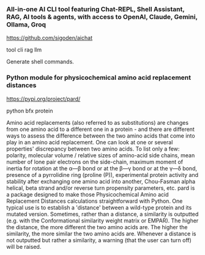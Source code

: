 ### All-in-one AI CLI tool featuring Chat-REPL, Shell Assistant, RAG, AI tools & agents, with access to OpenAI, Claude, Gemini, Ollama, Groq

https://github.com/sigoden/aichat

tool
cli
rag
llm

Generate shell commands.

### Python module for physicochemical amino acid replacement distances

https://pypi.org/project/pard/

python
bfx
protein

Amino acid replacements (also referred to as substitutions) are changes from one amino acid to a different one in a protein - and there are different ways to assess the difference between the two amino acids that come into play in an amino acid replacement. One can look at one or several properties' discrepancy between two amino acids. To list only a few: polarity, molecular volume / relative sizes of amino-acid side chains, mean number of lone pair electrons on the side-chain, maximum moment of inertia for rotation at the α―β bond or at the β―γ bond or at the γ―δ bond, presence of a pyrrolidine ring (proline (P)), experimental protein activity and stability after exchanging one amino acid into another, Chou-Fasman alpha helical, beta strand and/or reverse turn propensity parameters, etc.
pard is a package designed to make those Physicochemical Amino acid Replacement Distances calculations straightforward with Python. One typical use is to establish a 'distance' between a wild-type protein and its mutated version. Sometimes, rather than a distance, a similarity is outputted (e.g. with the Conformational similarity weight matrix or EMPAR). The higher the distance, the more different the two amino acids are. The higher the similarity, the more similar the two amino acids are. Whenever a distance is not outputted but rather a similarity, a warning (that the user can turn off) will be raised.


